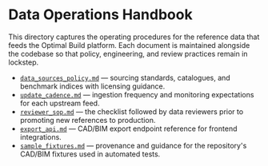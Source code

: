 # Data Operations Handbook

This directory captures the operating procedures for the reference data that
feeds the Optimal Build platform.  Each document is maintained alongside the
codebase so that policy, engineering, and review practices remain in lockstep.

* [`data_sources_policy.md`](data_sources_policy.md) — sourcing standards,
  catalogues, and benchmark indices with licensing guidance.
* [`update_cadence.md`](update_cadence.md) — ingestion frequency and
  monitoring expectations for each upstream feed.
* [`reviewer_sop.md`](reviewer_sop.md) — the checklist followed by data
  reviewers prior to promoting new references to production.
* [`export_api.md`](export_api.md) — CAD/BIM export endpoint reference for
  frontend integrations.
* [`sample_fixtures.md`](sample_fixtures.md) — provenance and guidance for the
  repository's CAD/BIM fixtures used in automated tests.
